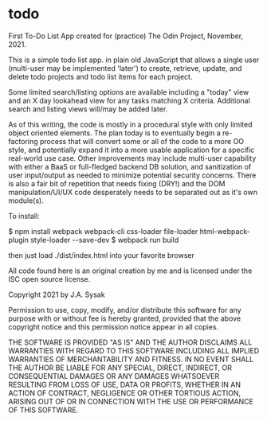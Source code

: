 # todo
First To-Do List App created for (practice) The Odin Project, 
November, 2021.

This is a simple todo list app. in plain old JavaScript that allows a 
single user (multi-user may be implemented 'later') to create, retrieve, 
update, and delete todo projects and todo list items for each project.

Some limited search/listing options are available including a "today" view 
and an X day lookahead view for any tasks matching X criteria. Additional 
search and listing views will/may be added later.

As of this writing, the code is mostly in a procedural style with only 
limited object oriented elements. The plan today is to eventually begin
a re-factoring process that will convert some or all of the code to a more 
OO style, and potentially expand it into a more usable application for a 
specific real-world use case. Other improvements may include multi-user
capability with either a BaaS or full-fledged backend DB solution, and 
sanitization of user input/output as needed to minimize potential security 
concerns. There is also a fair bit of repetition that needs fixing (DRY!)
and the DOM manipulation/UI/UX code desperately needs to be separated out 
as it's own module(s).

To install:

$ npm install webpack webpack-cli css-loader file-loader html-webpack-plugin style-loader --save-dev
$ webpack run build

then just load ./dist/index.html into your favorite browser

All code found here is an original creation by me and is licensed under the 
ISC open source license.

Copyright 2021 by J.A. Sysak

Permission to use, copy, modify, and/or distribute this software for any purpose with or without fee is hereby granted, provided that the above copyright notice and this permission notice appear in all copies.

THE SOFTWARE IS PROVIDED "AS IS" AND THE AUTHOR DISCLAIMS ALL WARRANTIES WITH REGARD TO THIS SOFTWARE INCLUDING ALL IMPLIED WARRANTIES OF MERCHANTABILITY AND FITNESS. IN NO EVENT SHALL THE AUTHOR BE LIABLE FOR ANY SPECIAL, DIRECT, INDIRECT, OR CONSEQUENTIAL DAMAGES OR ANY DAMAGES WHATSOEVER RESULTING FROM LOSS OF USE, DATA OR PROFITS, WHETHER IN AN ACTION OF CONTRACT, NEGLIGENCE OR OTHER TORTIOUS ACTION, ARISING OUT OF OR IN CONNECTION WITH THE USE OR PERFORMANCE OF THIS SOFTWARE.